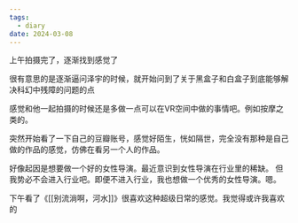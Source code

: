 ```yaml
---
tags:
  - diary
date: 2024-03-08
---
```

上午拍摄完了，逐渐找到感觉了

很有意思的是逐渐逼问泽宇的时候，就开始问到了关于黑盒子和白盒子到底能够解决科幻中残障的问题的点

感觉和他一起拍摄的时候还是多做一点可以在VR空间中做的事情吧。例如按摩之类的。

突然开始看了一下自己的豆瓣账号，感觉好陌生，恍如隔世，完全没有那种是自己做的作品的感觉，仿佛在看另一个人的作品。

好像起因是想要做一个好的女性导演。最近意识到女性导演在行业里的稀缺。
但我势必不会进入行业吧。即便不进入行业，我也想做一个优秀的女性导演。嗯。

下午看了《[[别流淌啊，河水]]》很喜欢这种超级日常的感觉。我觉得或许我喜欢的


